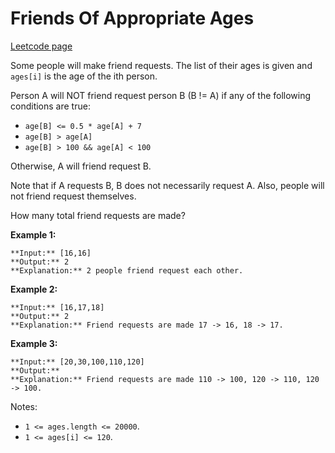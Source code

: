 # Friends Of Appropriate Ages
[Leetcode page](https://leetcode.com/problems/friends-of-appropriate-ages/description)

Some people will make friend requests. The list of their ages is given and
`ages[i]` is the age of the ith person.

Person A will NOT friend request person B (B != A) if any of the following
conditions are true:

  * `age[B] <= 0.5 * age[A] + 7`
  * `age[B] > age[A]`
  * `age[B] > 100 && age[A] < 100`

Otherwise, A will friend request B.

Note that if A requests B, B does not necessarily request A.  Also, people
will not friend request themselves.

How many total friend requests are made?

**Example 1:**

    
    
    **Input:** [16,16]
    **Output:** 2
    **Explanation:** 2 people friend request each other.
    

**Example 2:**

    
    
    **Input:** [16,17,18]
    **Output:** 2
    **Explanation:** Friend requests are made 17 -> 16, 18 -> 17.

**Example 3:**

    
    
    **Input:** [20,30,100,110,120]
    **Output:**
    **Explanation:** Friend requests are made 110 -> 100, 120 -> 110, 120 -> 100.
    



Notes:

  * `1 <= ages.length <= 20000`.
  * `1 <= ages[i] <= 120`.

